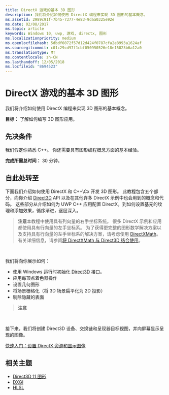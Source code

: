```yaml
---
title: DirectX 游戏的基本 3D 图形
description: 我们将介绍如何使用 DirectX 编程来实现 3D 图形的基本概念。
ms.assetid: 2989c91f-7b45-7377-4e83-9daa0325e92e
ms.date: 02/08/2017
ms.topic: article
keywords: Windows 10, uwp, 游戏, directx, 图形
ms.localizationpriority: medium
ms.openlocfilehash: 5dbdf6072f57d12d424f0787cfa2e8993a1624af
ms.sourcegitcommit: c01c29cd97f1cbf050950526e18e15823b6a12a0
ms.translationtype: MT
ms.contentlocale: zh-CN
ms.lasthandoff: 12/05/2018
ms.locfileid: "8694523"
---
```

# <a name="basic-3d-graphics-for-directx-games"></a>DirectX 游戏的基本 3D 图形



我们将介绍如何使用 DirectX 编程来实现 3D 图形的基本概念。

**目标：** 了解如何编写 3D 图形应用。

## <a name="prerequisites"></a>先决条件


我们假定你熟悉 C++。 你还需要具有图形编程概念方面的基本经验。

**完成所需总时间：** 30 分钟。

## <a name="where-to-go-from-here"></a>自此处转至


下面我们介绍如何使用 DirectX 和 C++\\Cx 开发 3D 图形。 此教程包含五个部分，向你介绍 [Direct3D](https://msdn.microsoft.com/library/windows/desktop/hh309466) API 以及在其他许多 DirectX 示例中也会用到的概念和代码。 这些部分从介绍如何为 UWP C++ 应用配置 DirectX，到如何设置基元的纹理和添加效果，循序渐进，逐层深入。

> **注意**本教程中使用具有列向量的右手坐标系统。 很多 DirectX 示例和应用都使用具有行向量的左手坐标系。 为了获得更完整的图形数学解决方案以及支持具有行向量的左手坐标系的解决方案，请考虑使用 [DirectXMath](https://msdn.microsoft.com/library/windows/desktop/hh437833)。 有关详细信息，请参阅[将 DirectXMath 与 Direct3D 结合使用](https://msdn.microsoft.com/library/windows/desktop/ff729728#Use_DXMath_with_D3D)。

 

我们将向你展示如何：

-   使用 Windows 运行时初始化 [Direct3D](https://msdn.microsoft.com/library/windows/desktop/hh309466) 接口。
-   应用每顶点着色器操作
-   设置几何图形
-   将场景栅格化（将 3D 场景扁平化为 2D 投影）
-   剔除隐藏的表面

> **注意**  

 

接下来，我们将创建 Direct3D 设备、交换链和呈现器目标视图，并向屏幕显示呈现的图像。

[快速入门：设置 DirectX 资源和显示图像](setting-up-directx-resources.md)

## <a name="related-topics"></a>相关主题


* [Direct3D 11 图形](https://msdn.microsoft.com/library/windows/desktop/ff476080)
* [DXGI](https://msdn.microsoft.com/library/windows/desktop/hh404534)
* [HLSL](https://msdn.microsoft.com/library/windows/desktop/bb509561)

 

 




